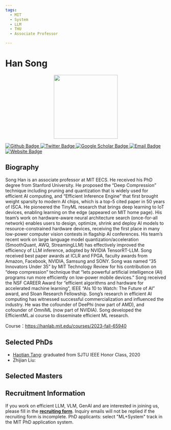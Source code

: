 ```yaml
---
tags:
  - MIT
  - System
  - LLM
  - THU
  - Associate Professor

---
```


# Han Song

<div style="display: flex; justify-content: center;">
  <img src="https://assets-global.website-files.com/64f4d663be17b6544a586bac/6514db3bc943fa1c599d89d5_songhan.jpeg" alt="" width="200"/>
</div>

<p align="left">
  <a href="https://github.com/mit-han-lab">
    <img src="https://img.shields.io/badge/Github-white?logo=github&logoColor=black&cacheSeconds=1" alt="Github Badge"/>
  </a>
  <a href="https://twitter.com/songhan_mit">
    <img src="https://img.shields.io/badge/Twitter-white?logo=twitter&logoColor=blue&cacheSeconds=1" alt="Twitter Badge"/>
  </a>
  <a href="https://scholar.google.com/citations?user=E0iCaa4AAAAJ&hl=en">
    <img src="https://img.shields.io/badge/GoogleScholar-white?logo=googlescholar&logoColor=blue&cacheSeconds=1" alt="Google Scholar Badge"/>
  </a>
  <a href="mailto:hbh001098hbh@sjtu.edu.cn">
    <img src="https://img.shields.io/badge/Email-white?logo=gmail&logoColor=blue" alt="Email Badge"/>
  </a>
  <a href="https://hanlab.mit.edu/songhan">
  <img src="https://img.shields.io/badge/website-white?logo=wordpress&logoColor=blue" alt="Website Badge"/>
  </a>
</p>




## Biography

Song Han is an associate professor at MIT EECS. He received his PhD degree from Stanford University. He proposed the “Deep Compression” technique including pruning and quantization that is widely used for efficient AI computing, and “Efficient Inference Engine” that first brought weight sparsity to modern AI chips, which is a top-5 cited paper in 50 years of ISCA. He pioneered the TinyML research that brings deep learning to IoT devices, enabling learning on the edge (appeared on MIT home page). His team’s work on hardware-aware neural architecture search (once-for-all network) enables users to design, optimize, shrink and deploy AI models to resource-constrained hardware devices, receiving the first place in many low-power computer vision contests in flagship AI conferences.  His team’s recent work on large language model quantization/acceleration (SmoothQuant, AWQ, StreamingLLM) has effectively improved the efficiency of LLM inference, adopted by NVIDIA TensorRT-LLM. Song received best paper awards at ICLR and FPGA, faculty awards from Amazon, Facebook, NVIDIA, Samsung and SONY. Song was named “35 Innovators Under 35” by MIT Technology Review for his contribution on “deep compression” technique that “lets powerful artificial intelligence (AI) programs run more efficiently on low-power mobile devices.” Song received the NSF CAREER Award for “efficient algorithms and hardware for accelerated machine learning”, IEEE “AIs 10 to Watch: The Future of AI” award, and Sloan Research Fellowship. Song’s research in efficient AI computing has witnessed successful commercialization and influenced the industry. He was the cofounder of DeePhi (now part of AMD), and cofounder of OmniML (now part of NVIDIA). Song developed the EfficientML.ai course to disseminate efficient ML research.



Course：https://hanlab.mit.edu/courses/2023-fall-65940

## Selected PhDs

* [Haotian Tang](http://kentang.net/): graduated from SJTU IEEE Honor Class, 2020
* Zhijian Liu: 



## Selected Masters







## Recruitment Information

If you work on efficient LLM, VLM, GenAI and are interested in joining us, please fill in the [**recruiting form**](https://docs.google.com/forms/d/e/1FAIpQLSezX1BQnYyRoi_cmRCT2AGvnjetd4nJvxchoC2u4YLyK63qAg/viewform). Inquiry emails will not be replied if the recruiting form is incomplete. PhD applicants: select "ML+System" track in the MIT PhD application system.

